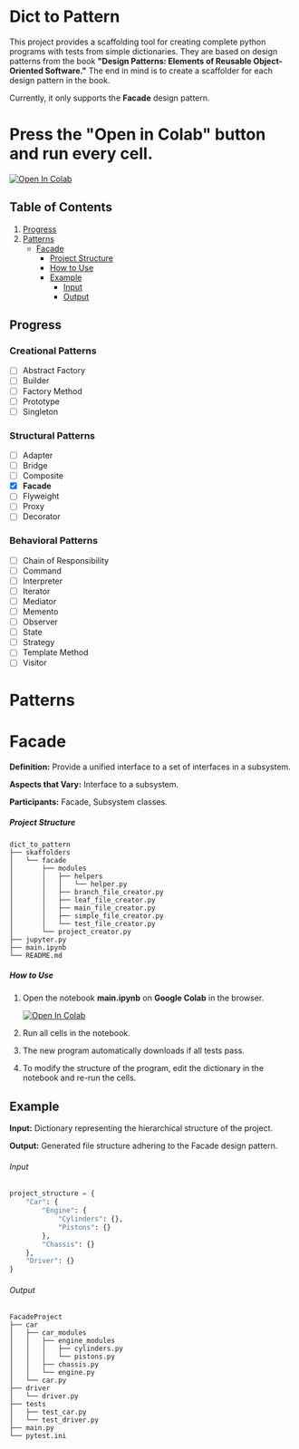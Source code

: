 # Dict to Pattern

This project provides a scaffolding tool for creating complete python programs with tests from simple dictionaries. They are based on design patterns from the book **"Design Patterns: Elements of Reusable Object-Oriented Software."** The end in mind is to create a scaffolder for each design pattern in the book.

Currently, it only supports the **Facade** design pattern.

# **Press the "Open in Colab" button and run every cell.**

[![Open In Colab](https://colab.research.google.com/assets/colab-badge.svg)](https://colab.research.google.com/github/GenaroHacker/dict_to_pattern/blob/main/main.ipynb)

## Table of Contents
1. [Progress](#progress)
2. [Patterns](#patterns)
   - [Facade](#facade)
     - [Project Structure](#project-structure)
     - [How to Use](#how-to-use)
     - [Example](#example)
       - [Input](#input)
       - [Output](#output)

## Progress

### Creational Patterns
- [ ] Abstract Factory
- [ ] Builder
- [ ] Factory Method
- [ ] Prototype
- [ ] Singleton

### Structural Patterns
- [ ] Adapter
- [ ] Bridge
- [ ] Composite
- [x] **Facade**
- [ ] Flyweight
- [ ] Proxy
- [ ] Decorator

### Behavioral Patterns
- [ ] Chain of Responsibility
- [ ] Command
- [ ] Interpreter
- [ ] Iterator
- [ ] Mediator
- [ ] Memento
- [ ] Observer
- [ ] State
- [ ] Strategy
- [ ] Template Method
- [ ] Visitor

# Patterns

# Facade
**Definition:** Provide a unified interface to a set of interfaces in a subsystem.

**Aspects that Vary:** Interface to a subsystem.

**Participants:** Facade, Subsystem classes.


##### Project Structure
```
dict_to_pattern
├── skaffolders
│   └── facade
│       ├── modules
│       │   ├── helpers
│       │   │   └── helper.py
│       │   ├── branch_file_creator.py
│       │   ├── leaf_file_creator.py
│       │   ├── main_file_creator.py
│       │   ├── simple_file_creator.py
│       │   └── test_file_creator.py
│       └── project_creator.py
├── jupyter.py
├── main.ipynb
└── README.md
```

##### How to Use
1. Open the notebook **main.ipynb** on **Google Colab** in the browser.

   [![Open In Colab](https://colab.research.google.com/assets/colab-badge.svg)](https://colab.research.google.com/github/GenaroHacker/dict_to_pattern/blob/main/main.ipynb)
2. Run all cells in the notebook.
3. The new program automatically downloads if all tests pass.
4. To modify the structure of the program, edit the dictionary in the notebook and re-run the cells.

## Example
**Input:** Dictionary representing the hierarchical structure of the project.

**Output:** Generated file structure adhering to the Facade design pattern.

###### Input
```python
project_structure = {
    "Car": {
        "Engine": {
            "Cylinders": {},
            "Pistons": {}
        },
        "Chassis": {}
    },
    "Driver": {}
}
```

###### Output
```
FacadeProject
├── car
│   ├── car_modules
│   │   ├── engine_modules
│   │   │   ├── cylinders.py
│   │   │   └── pistons.py
│   │   ├── chassis.py
│   │   └── engine.py
│   └── car.py
├── driver
│   └── driver.py
├── tests
│   ├── test_car.py
│   └── test_driver.py
├── main.py
└── pytest.ini
```

